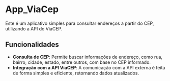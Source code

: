 # App_ViaCep

Este é um aplicativo simples para consultar endereços a partir do CEP, utilizando a API do ViaCEP.

## Funcionalidades

- **Consulta de CEP**: Permite buscar informações de endereço, como rua, bairro, cidade, estado, entre outros, com base no CEP informado.
- **Integração com a API ViaCEP**: A comunicação com a API externa é feita de forma simples e eficiente, retornando dados atualizados.
